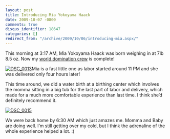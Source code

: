 ```yaml
---
layout: post
title: Introducing Mia Yokoyama Haack
date: 2009-10-07 -0800
comments: true
disqus_identifier: 18647
categories: []
redirect_from: "/archive/2009/10/06/introducing-mia.aspx/"
---
```


This morning at 3:17 AM, Mia Yokoyama Haack was born weighing in at 7lb
8.5 oz. Now my [world domination
crew](http://haacked.com/archive/2009/04/07/my-little-world-domination-backup.aspx "World Domination Backup")
is complete!

[![DSC\_0013](http://haacked.com/images/haacked_com/WindowsLiveWriter/IntroducingMiaYokoyamaHaack_61E3/DSC_0013_thumb_1.jpg "DSC_0013")](http://haacked.com/images/haacked_com/WindowsLiveWriter/IntroducingMiaYokoyamaHaack_61E3/DSC_0013_1.jpg)Mia
is a fast little one as labor started around 11 PM and she was delivered
only four hours later!

This time around, we did a water birth at a birthing center which
involves the momma sitting in a big tub for the last part of labor and
delivery, which made for a much more comfortable experience than last
time. I think she’d definitely recommend it.

[![DSC\_0015](http://haacked.com/images/haacked_com/WindowsLiveWriter/IntroducingMiaYokoyamaHaack_61E3/DSC_0015_thumb_1.jpg "DSC_0015")](http://haacked.com/images/haacked_com/WindowsLiveWriter/IntroducingMiaYokoyamaHaack_61E3/DSC_0015_1.jpg)

We were back home by 6:30 AM which just amazes me. Momma and Baby are
doing well. I’m still getting over my cold, but I think the adrenaline
of the whole experience helped a lot. :)

